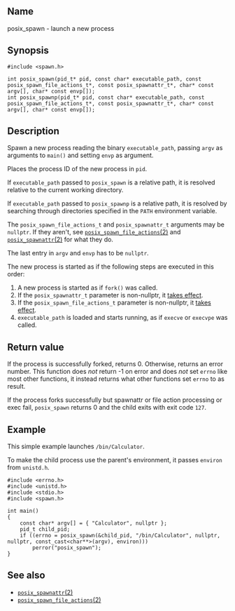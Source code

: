 ## Name

posix\_spawn - launch a new process

## Synopsis

```**c++
#include <spawn.h>

int posix_spawn(pid_t* pid, const char* executable_path, const posix_spawn_file_actions_t*, const posix_spawnattr_t*, char* const argv[], char* const envp[]);
int posix_spawnp(pid_t* pid, const char* executable_path, const posix_spawn_file_actions_t*, const posix_spawnattr_t*, char* const argv[], char* const envp[]);
```

## Description

Spawn a new process reading the binary `executable_path`, passing `argv` as arguments to `main()` and setting `envp` as argument.

Places the process ID of the new process in `pid`.

If `executable_path` passed to `posix_spawn` is a relative path, it is resolved relative to the current working directory.

If `executable_path` passed to `posix_spawnp` is a relative path, it is resolved by searching through directories specified in the `PATH` environment variable.

The `posix_spawn_file_actions_t` and `posix_spawnattr_t` arguments may be `nullptr`. If they aren't, see [`posix_spawn_file_actions`(2)](posix_spawn_file_actions_init.md) and [`posix_spawnattr`(2)](posix_spawnattr_init.md) for what they do.

The last entry in `argv` and `envp` has to be `nullptr`.

The new process is started as if the following steps are executed in this order:

1. A new process is started as if `fork()` was called.
2. If the `posix_spawnattr_t` parameter is non-nullptr, it [takes effect](posix_spawnattr_init.md).
3. If the `posix_spawn_file_actions_t` parameter is non-nullptr, it [takes effect](posix_spawn_file_actions_init.md).
4. `executable_path` is loaded and starts running, as if `execve` or `execvpe` was called.

## Return value

If the process is successfully forked, returns 0.
Otherwise, returns an error number. This function does *not* return -1 on error and does *not* set `errno` like most other functions, it instead returns what other functions set `errno` to as result.

If the process forks successfully but spawnattr or file action processing or exec fail, `posix_spawn` returns 0 and the child exits with exit code `127`.

## Example

This simple example launches `/bin/Calculator`.

To make the child process use the parent's environment, it passes `environ` from `unistd.h`.

```**c++
#include <errno.h>
#include <unistd.h>
#include <stdio.h>
#include <spawn.h>

int main()
{
    const char* argv[] = { "Calculator", nullptr };
    pid_t child_pid;
    if ((errno = posix_spawn(&child_pid, "/bin/Calculator", nullptr, nullptr, const_cast<char**>(argv), environ)))
        perror("posix_spawn");
}
```

## See also

* [`posix_spawnattr`(2)](posix_spawnattr_init.md)
* [`posix_spawn_file_actions`(2)](posix_spawn_file_actions_init.md)
